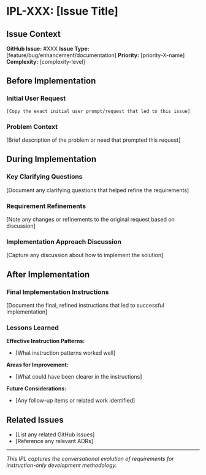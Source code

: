 # IPL-XXX: [Issue Title]

## Issue Context

**GitHub Issue:** #XXX
**Issue Type:** [feature/bug/enhancement/documentation]
**Priority:** [priority-X-name]
**Complexity:** [complexity-level]

## Before Implementation

### Initial User Request

```text
[Copy the exact initial user prompt/request that led to this issue]
```

### Problem Context

[Brief description of the problem or need that prompted this request]

## During Implementation

### Key Clarifying Questions

[Document any clarifying questions that helped refine the requirements]

### Requirement Refinements

[Note any changes or refinements to the original request based on discussion]

### Implementation Approach Discussion

[Capture any discussion about how to implement the solution]

## After Implementation

### Final Implementation Instructions

[Document the final, refined instructions that led to successful implementation]

### Lessons Learned

**Effective Instruction Patterns:**

- [What instruction patterns worked well]

**Areas for Improvement:**

- [What could have been clearer in the instructions]

**Future Considerations:**

- [Any follow-up items or related work identified]

## Related Issues

- [List any related GitHub issues]
- [Reference any relevant ADRs]

---

*This IPL captures the conversational evolution of requirements for instruction-only development methodology.*
